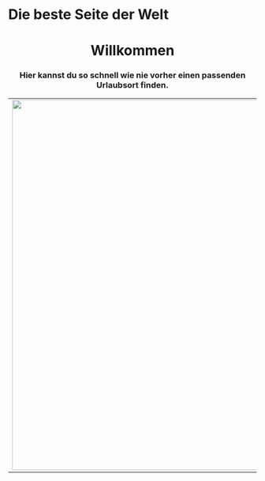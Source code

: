 <head>
  <h1>Die beste Seite der Welt</h1>
</head>
<body>
	<div>
		<h1 align="center">Willkommen</h1>
	</div>
	<div>
		<h3 align="center">Hier kannst du so schnell wie nie vorher einen passenden Urlaubsort finden.</h3>
	</div>
  <div>
    <table border="0" cellpadding="4" width="1200">
      <tr>
        <td>
          <div>
           <img src="bild1.jpg" width="550" height="750">
          </div> 
        </td>
        <td>
         <div>
           <h4>
             Dieser Strand ist etwas ganz besonderes da er so schön und so blau ist.<br>
             Er ist in Sardinien.<br>
             Hinter ihm haust eine sehr hässliche Hotelanlage.
           </h4>
           <p> Würdest du gerne in der Hotelanlage wohnen?<br>
           <input type="radio" name="r1"  onclick="alert('Du Umweltverschmutzer!')" value="Ja">Ja<br>
           <input type="radio" name="r1"  onclick="alert('Gute Entscheidung...')" value="Nein">Nein<br>
           <input type="radio" name="r1"  onclick="alert('Ja oder Nein?')" value="Vielleicht">Vielleicht<br>
           <button onclick="alert('Äähhh... Nö :^)')">
             Hier gehts zu Bildern vom Hotel.
           </button>
         </div>  
        </td>
      </tr>
    </table>
  </div>
</body>  
